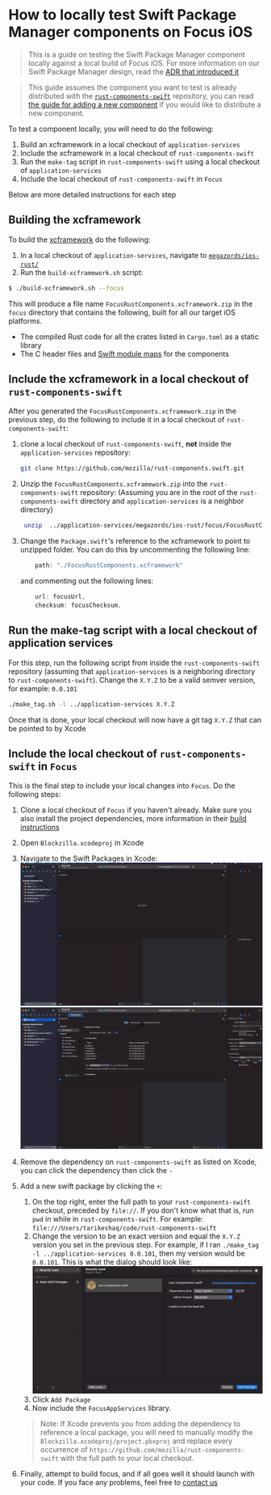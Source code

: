 # How to locally test Swift Package Manager components on Focus iOS
> This is a guide on testing the Swift Package Manager component locally against a local build of Focus iOS. For more information on our Swift Package Manager design, read the [ADR that introduced it](../adr/0003-swift-packaging.md)

> This guide assumes the component you want to test is already distributed with the [`rust-components-swift`](https://github.com/mozilla/rust-components-swift) repository, you can read [the guide for adding a new component](./adding-a-new-component.md#including-the-component-in-the-swift-package-manager-megazord) if you would like to distribute a new component.

To test a component locally, you will need to do the following:
1. Build an xcframework in a local checkout of `application-services`
1. Include the xcframework in a local checkout of `rust-components-swift`
1. Run the `make-tag` script in `rust-components-swift` using a local checkout of `application-services`
1. Include the local checkout of `rust-components-swift` in `Focus`

Below are more detailed instructions for each step

## Building the xcframework
To build the [xcframework](https://developer.apple.com/documentation/swift_packages/distributing_binary_frameworks_as_swift_packages) do the following:
1. In a local checkout of `application-services`, navigate to [`megazords/ios-rust/`](https://github.com/mozilla/application-services/tree/main/megazords/ios-rust)
1. Run the `build-xcframework.sh` script: 
```bash
$ ./build-xcframework.sh --focus
```

This will produce a file name `FocusRustComponents.xcframework.zip` in the `focus` directory that contains the following, built for all our target iOS platforms.
- The compiled Rust code for all the crates listed in `Cargo.toml` as a static library
- The C header files and [Swift module maps](https://clang.llvm.org/docs/Modules.html) for the components

## Include the xcframework in a local checkout of `rust-components-swift`
After you generated the `FocusRustComponents.xcframework.zip` in the previous step, do the following to include it in a local checkout of `rust-components-swift`:
1. clone a local checkout of `rust-components-swift`, **not** inside the `application-services` repository:
    ```sh
    git clone https://github.com/mozilla/rust-components.swift.git
    ```
1. Unzip the `FocusRustComponents.xcframework.zip` into the `rust-components-swift` repository: (Assuming you are in the root of the `rust-components-swift` directory and `application-services` is a neighbor directory)
    ```sh
     unzip  ../application-services/megazords/ios-rust/focus/FocusRustComponents.xcframework.zip -d .
    ```
1. Change the `Package.swift`'s reference to the xcframework to point to unzipped folder. You can do this by uncommenting the following line:
    ```swift
        path: "./FocusRustComponents.xcframework"
    ```
    and commenting out the following lines:
    ```swift
        url: focusUrl,
        checksum: focusChecksum,
    ```

## Run the make-tag script with a local checkout of application services
For this step, run the following script from inside the `rust-components-swift` repository (assuming that `application-services` is a neighboring directory to `rust-components-swift`). Change the `X.Y.Z` to be a valid semver version, for example: `0.0.101`
```sh
./make_tag.sh -l ../application-services X.Y.Z
```
Once that is done, your local checkout will now have a git tag `X.Y.Z` that can be pointed to by Xcode

## Include the local checkout of `rust-components-swift` in `Focus`
This is the final step to include your local changes into `Focus`. Do the following steps:
1. Clone a local checkout of `Focus` if you haven't already. Make sure you also install the project dependencies, more information in their [build instructions](https://github.com/mozilla-mobile/focus-ios#build-instructions)
1. Open `Blockzilla.xcodeproj` in Xcode
1. Navigate to the Swift Packages in Xcode:
![Screenshot of where to find the setting for Blockzilla](./img/xcode-blockzilla.png)
![Screenshot of where to find the package dependencies](./img/xcode-package-deps.png)
1. Remove the dependency on `rust-components-swift` as listed on Xcode, you can click the dependency then click the `-`
1. Add a new swift package by clicking the `+`:

    1. On the top right, enter the full path to your `rust-components-swift` checkout, preceded by `file://`. If you don't know what that is, run `pwd` in while in `rust-components-swift`. For example: `file:///Users/tarikeshaq/code/rust-components-swift`
    1. Change the version to be an exact version and equal the `X.Y.Z` version you set in the previous step. For example, if I ran `./make_tag -l ../application-services 0.0.101`, then my version would be `0.0.101`. This is what the dialog should look like:
    ![Dialog for including the `rust-components-swift` package](./img/xcode-package-include.png)
    1. Click `Add Package`
    1. Now include the `FocusAppServices` library.
    > Note: If Xcode prevents you from adding the dependency to reference a local package, you will need to manually modify the `Blockzilla.xcodeproj/project.pbxproj` and replace every occurrence of `https://github.com/mozilla/rust-components-swift` with the full path to your local checkout.
1. Finally, attempt to build focus, and if all goes well it should launch  with your code. If you face any problems, feel free to [contact us](../index.md#contact-us)


